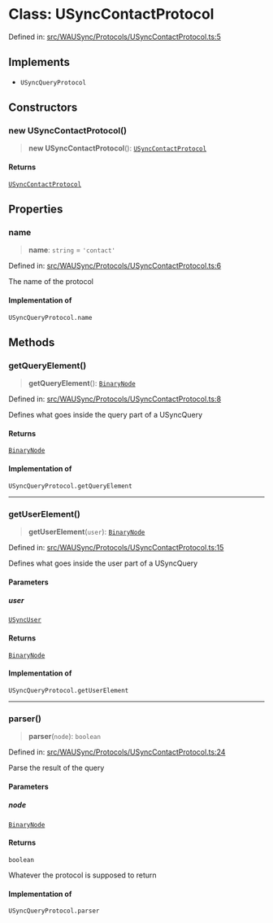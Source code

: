 # Class: USyncContactProtocol

Defined in: [src/WAUSync/Protocols/USyncContactProtocol.ts:5](https://github.com/Fokusdotid/Baileys/blob/9c9f1957de7ce603966b24b846f4c15d5de9bbcf/src/WAUSync/Protocols/USyncContactProtocol.ts#L5)

## Implements

- `USyncQueryProtocol`

## Constructors

### new USyncContactProtocol()

> **new USyncContactProtocol**(): [`USyncContactProtocol`](USyncContactProtocol.md)

#### Returns

[`USyncContactProtocol`](USyncContactProtocol.md)

## Properties

### name

> **name**: `string` = `'contact'`

Defined in: [src/WAUSync/Protocols/USyncContactProtocol.ts:6](https://github.com/Fokusdotid/Baileys/blob/9c9f1957de7ce603966b24b846f4c15d5de9bbcf/src/WAUSync/Protocols/USyncContactProtocol.ts#L6)

The name of the protocol

#### Implementation of

`USyncQueryProtocol.name`

## Methods

### getQueryElement()

> **getQueryElement**(): [`BinaryNode`](../type-aliases/BinaryNode.md)

Defined in: [src/WAUSync/Protocols/USyncContactProtocol.ts:8](https://github.com/Fokusdotid/Baileys/blob/9c9f1957de7ce603966b24b846f4c15d5de9bbcf/src/WAUSync/Protocols/USyncContactProtocol.ts#L8)

Defines what goes inside the query part of a USyncQuery

#### Returns

[`BinaryNode`](../type-aliases/BinaryNode.md)

#### Implementation of

`USyncQueryProtocol.getQueryElement`

***

### getUserElement()

> **getUserElement**(`user`): [`BinaryNode`](../type-aliases/BinaryNode.md)

Defined in: [src/WAUSync/Protocols/USyncContactProtocol.ts:15](https://github.com/Fokusdotid/Baileys/blob/9c9f1957de7ce603966b24b846f4c15d5de9bbcf/src/WAUSync/Protocols/USyncContactProtocol.ts#L15)

Defines what goes inside the user part of a USyncQuery

#### Parameters

##### user

[`USyncUser`](USyncUser.md)

#### Returns

[`BinaryNode`](../type-aliases/BinaryNode.md)

#### Implementation of

`USyncQueryProtocol.getUserElement`

***

### parser()

> **parser**(`node`): `boolean`

Defined in: [src/WAUSync/Protocols/USyncContactProtocol.ts:24](https://github.com/Fokusdotid/Baileys/blob/9c9f1957de7ce603966b24b846f4c15d5de9bbcf/src/WAUSync/Protocols/USyncContactProtocol.ts#L24)

Parse the result of the query

#### Parameters

##### node

[`BinaryNode`](../type-aliases/BinaryNode.md)

#### Returns

`boolean`

Whatever the protocol is supposed to return

#### Implementation of

`USyncQueryProtocol.parser`
